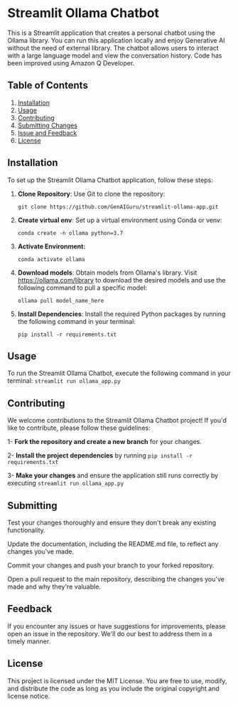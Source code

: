 # Streamlit Ollama Chatbot

This is a Streamlit application that creates a personal chatbot using the Ollama library.
You can run this application locally and enjoy Generative AI without the need of external library.
The chatbot allows users to interact with a large language model and view the conversation history.
Code has been improved using Amazon Q Developer.

## Table of Contents

1. [Installation](#installation)
2. [Usage](#Usage)
3. [Contributing](#Contributing)
4. [Submitting Changes](#Submitting)
5. [Issue and Feedback](#Feedback)
6. [License](#license)

## Installation

To set up the Streamlit Ollama Chatbot application, follow these steps:

1. **Clone Repository**: Use Git to clone the repository:
   ```
   git clone https://github.com/GenAIGuru/streamlit-ollama-app.git
   ```

2. **Create virtual env**: Set up a virtual environment using Conda or venv:
    ```
    conda create -n ollama python=3.7  
    ```
3. **Activate Environment:**
   ```
   conda activate ollama
   ```
4. **Download models**:  Obtain models from Ollama's library. Visit https://ollama.com/library to download the desired models and use the following command to pull a specific model:
    ```
    ollama pull model_name_here
    ```
5. **Install Dependencies**: Install the required Python packages by running the following command in your terminal:

    ```
    pip install -r requirements.txt
    ```
   
## Usage

To run the Streamlit Ollama Chatbot, execute the following command in your terminal:
    ```
    streamlit run ollama_app.py
    ```

## Contributing

We welcome contributions to the Streamlit Ollama Chatbot project! If you'd like to contribute, please follow these guidelines:

1- **Fork the repository and create a new branch** for your changes.

2- **Install the project dependencies** by running 
    ```
    pip install -r requirements.txt
    ```

3- **Make your changes** and ensure the application still runs correctly by executing 
    ```
    streamlit run ollama_app.py
    ```

## Submitting

Test your changes thoroughly and ensure they don't break any existing functionality.

Update the documentation, including the README.md file, to reflect any changes you've made.

Commit your changes and push your branch to your forked repository.

Open a pull request to the main repository, describing the changes you've made and why they're valuable.

## Feedback

If you encounter any issues or have suggestions for improvements, please open an issue in the repository. We'll do our best to address them in a timely manner.

## License
This project is licensed under the MIT License. You are free to use, modify, and distribute the code as long as you include the original copyright and license notice.

